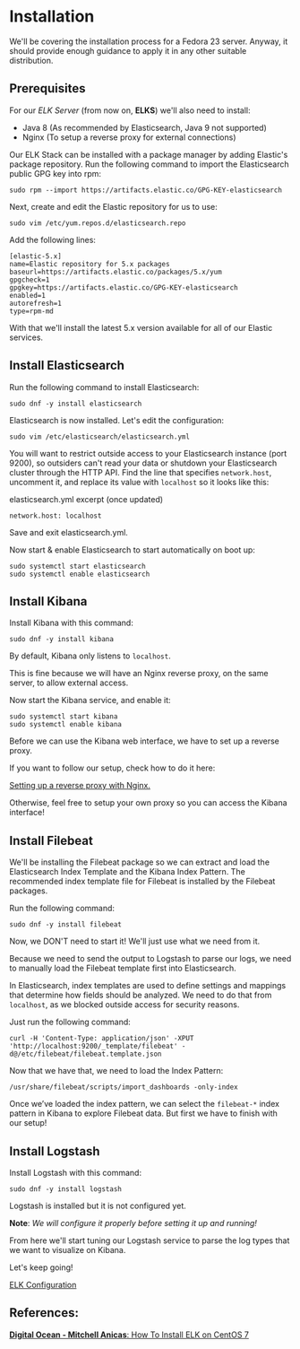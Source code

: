 # Installation

We'll be covering the installation process for a Fedora 23 server.
Anyway, it should provide enough guidance to apply it in any other suitable distribution.

## Prerequisites

For our *ELK Server* (from now on, **ELKS**) we'll also need to install:

* Java 8 (As recommended by Elasticsearch, Java 9 not supported)
* Nginx (To setup a reverse proxy for external connections)

Our ELK Stack can be installed with a package manager by adding Elastic's package repository.
Run the following command to import the Elasticsearch public GPG key into rpm:

    sudo rpm --import https://artifacts.elastic.co/GPG-KEY-elasticsearch

Next, create and edit the Elastic repository for us to use:

	sudo vim /etc/yum.repos.d/elasticsearch.repo

Add the following lines:

	[elastic-5.x]
	name=Elastic repository for 5.x packages
	baseurl=https://artifacts.elastic.co/packages/5.x/yum
	gpgcheck=1
	gpgkey=https://artifacts.elastic.co/GPG-KEY-elasticsearch
	enabled=1
	autorefresh=1
	type=rpm-md

With that we'll install the latest 5.x version available for all of our Elastic services.

## Install Elasticsearch

Run the following command to install Elasticsearch:

    sudo dnf -y install elasticsearch

Elasticsearch is now installed. Let's edit the configuration:

    sudo vim /etc/elasticsearch/elasticsearch.yml

You will want to restrict outside access to your Elasticsearch instance (port 9200), so outsiders can't read your data or shutdown your Elasticsearch cluster through the HTTP API. Find the line that specifies `network.host`, uncomment it, and replace its value with `localhost` so it looks like this:

elasticsearch.yml excerpt (once updated)

    network.host: localhost

Save and exit elasticsearch.yml.

Now start & enable Elasticsearch to start automatically on boot up:

    sudo systemctl start elasticsearch
    sudo systemctl enable elasticsearch

## Install Kibana

Install Kibana with this command:

    sudo dnf -y install kibana

By default, Kibana only listens to `localhost`.

This is fine because we will have an Nginx reverse proxy, on the same server, to allow external access.

Now start the Kibana service, and enable it:

    sudo systemctl start kibana
    sudo systemctl enable kibana

Before we can use the Kibana web interface, we have to set up a reverse proxy. 

If you want to follow our setup, check how to do it here:

[Setting up a reverse proxy with Nginx.](nginx.md)

Otherwise, feel free to setup your own proxy so you can access the Kibana interface!

## Install Filebeat

We'll be installing the Filebeat package so we can extract and load the Elasticsearch Index Template and the Kibana Index Pattern.
The recommended index template file for Filebeat is installed by the Filebeat packages.

Run the following command:

	sudo dnf -y install filebeat
	
Now, we DON'T need to start it!
We'll just use what we need from it.

Because we need to send the output to Logstash to parse our logs,
we need to manually load the Filebeat template first into Elasticsearch.

In Elasticsearch, index templates are used to define settings and mappings that determine how fields should be analyzed.
We need to do that from `localhost`, as we blocked outside access for security reasons.

Just run the following command:

	curl -H 'Content-Type: application/json' -XPUT 'http://localhost:9200/_template/filebeat' -d@/etc/filebeat/filebeat.template.json

Now that we have that, we need to load the Index Pattern:

	/usr/share/filebeat/scripts/import_dashboards -only-index

Once we’ve loaded the index pattern, we can select the `filebeat-*` index pattern in Kibana to explore Filebeat data.
But first we have to finish with our setup!

## Install Logstash

Install Logstash with this command:

    sudo dnf -y install logstash

Logstash is installed but it is not configured yet.

**Note**: *We will configure it properly before setting it up and running!*

From here we'll start tuning our Logstash service to parse the log types that we want to visualize on Kibana.

Let's keep going!

[ELK Configuration](../config/)

## References:

[**Digital Ocean - Mitchell Anicas**: How To Install ELK on CentOS 7](https://www.digitalocean.com/community/tutorials/how-to-install-elasticsearch-logstash-and-kibana-elk-stack-on-centos-7)
